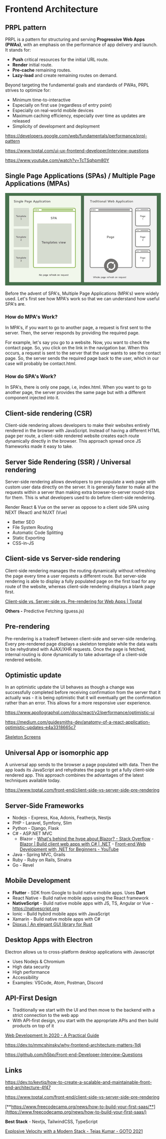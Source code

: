 # Frontend Architecture

## PRPL pattern

PRPL is a pattern for structuring and serving **Progressive Web Apps (PWAs)**, with an emphasis on the performance of app delivery and launch. It stands for:

- **Push** critical resources for the initial URL route.
- **Render** initial route.
- **Pre-cache** remaining routes.
- **Lazy-load** and create remaining routes on demand.

Beyond targeting the fundamental goals and standards of PWAs, PRPL strives to optimize for:

- Minimum time-to-interactive
- Especially on first use (regardless of entry point)
- Especially on real-world mobile devices
- Maximum caching efficiency, especially over time as updates are released
- Simplicity of development and deployment

https://developers.google.com/web/fundamentals/performance/prpl-pattern

https://www.toptal.com/ui-ux-frontend-developer/interview-questions

https://www.youtube.com/watch?v=TcTSqhpm80Y

## Single Page Applications (SPAs) / Multiple Page Applications (MPAs)

![image](../../media/Frontend-Architecture-image1.jpg)

Before the advent of SPA's, Multiple Page Applications (MPA's) were widely used. Let's first see how MPA's work so that we can understand how useful SPA's are.

### How do MPA's Work?

In MPA's, if you want to go to another page, a request is first sent to the server. Then, the server responds by providing the required page.

For example, let's say you go to a website. Now, you want to check the contact page. So, you click on the link in the navigation bar. When this occurs, a request is sent to the server that the user wants to see the contact page. So, the server sends the required page back to the user, which in our case will probably be contact.html.

### How do SPA's Work?

In SPA's, there is only one page, i.e, index.html. When you want to go to another page, the server provides the same page but with a different component injected into it.

## Client-side rendering (CSR)

Client-side rendering allows developers to make their websites entirely rendered in the browser with JavaScript. Instead of having a different HTML page per route, a client-side rendered website creates each route dynamically directly in the browser. This approach spread once JS frameworks made it easy to take.

## Server Side Rendering (SSR) / Universal rendering

Server-side rendering allows developers to pre-populate a web page with custom user data directly on the server. It is generally faster to make all the requests within a server than making extra browser-to-server round-trips for them. This is what developers used to do before client-side rendering.

Render React & Vue on the server as oppose to a client side SPA using NEXT (React) and NUXT (Vue)

- Better SEO
- File System Routing
- Automatic Code Splitting
- Static Exporting
- CSS-in-JS

## Client-side vs Server-side rendering

Client-side rendering manages the routing dynamically without refreshing the page every time a user requests a different route. But server-side rendering is able to display a fully populated page on the first load for any route of the website, whereas client-side rendering displays a blank page first.

[Client-side vs. Server-side vs. Pre-rendering for Web Apps | Toptal](https://www.toptal.com/front-end/client-side-vs-server-side-pre-rendering)

**Others -** Predictive Fetching (guess.js)

## Pre-rendering

Pre-rendering is a tradeoff between client-side and server-side rendering. Every pre-rendered page displays a skeleton template while the data waits to be rehydrated with AJAX/XHR requests. Once the page is fetched, internal routing is done dynamically to take advantage of a client-side rendered website.

## Optimistic update

In an optimistic update the UI behaves as though a change was successfully completed before receiving confirmation from the server that it actually was - it is being optimistic that it will eventually get the confirmation rather than an error. This allows for a more responsive user experience.

https://www.apollographql.com/docs/react/v2/performance/optimistic-ui

https://medium.com/guidesmiths-dev/anatomy-of-a-react-application-optimistic-updates-e4a3318665c7

[Skeleton Screens](http://www.lukew.com/ff/entry.asp?1797)

## Universal App or isomorphic app

A universal app sends to the browser a page populated with data. Then the app loads its JavaScript and rehydrates the page to get a fully client-side rendered app. This approach combines the advantages of the latest techniques available today.

https://www.toptal.com/front-end/client-side-vs-server-side-pre-rendering

## Server-Side Frameworks

- Nodejs - Express, Koa, Adonis, Featherjs, Nestjs
- PHP - Laravel, Symfony, Slim
- Python - Django, Flask
- C# - ASP.NET MVC
	- Blazor
      		- [What's behind the hype about Blazor? - Stack Overflow](https://stackoverflow.blog/2020/02/26/whats-behind-the-hype-about-blazor/)
      		- [Blazor | Build client web apps with C# | .NET](https://dotnet.microsoft.com/en-us/apps/aspnet/web-apps/blazor)
      		- [Front-end Web Development with .NET for Beginners - YouTube](https://www.youtube.com/playlist?list=PLdo4fOcmZ0oXNZX1Q8rB-5xgTSKR8qA5k)
- Java - Spring MVC, Grails
- Ruby - Ruby on Rails, Sinatra
- Go - Revel

## Mobile Development

- **Flutter** - SDK from Google to build native mobile apps. Uses **Dart**
- React Native - Build native mobile apps using the React framework
- **NativeScript** - Build native mobile apps with JS, TS, Angular or Vue - https://nativescript.org
- Ionic - Build hybird mobile apps with JavaScript
- Xamarin - Build native mobile apps with C#
- [Dioxus | An elegant GUI library for Rust](https://dioxuslabs.com/)

## Desktop Apps with Electron

Electron allows us to cross-platform desktop applications with Javascript

- Uses Nodejs & Chromium
- High data security
- High performance
- Accessibility
- Examples: VSCode, Atom, Postman, Discord

## API-First Design

- Traditionally we start with the UI and then move to the backend with a strict connection to the web app
- With API-first design, you start with the appropriate APIs and then build products on top of it

[Web Development In 2020 - A Practical Guide](https://www.youtube.com/watch?v=0pThnRneDjw)

https://dev.to/mmcshinsky/why-frontend-architecture-matters-1ldj

https://github.com/h5bp/Front-end-Developer-Interview-Questions

## Links

https://dev.to/kevtiq/how-to-create-a-scalable-and-maintainable-front-end-architecture-4f47

https://www.toptal.com/front-end/client-side-vs-server-side-pre-rendering

[**https://www.freecodecamp.org/news/how-to-build-your-first-saas/**](https://www.freecodecamp.org/news/how-to-build-your-first-saas/)

**Best Stack** - Nextjs, TailwindCSS, TypeScript

[Explosive Velocity with a Modern Stack - Tejas Kumar - GOTO 2021](https://www.youtube.com/watch?v=KTkyQ3z7M8w&ab_channel=GOTOConferences)
